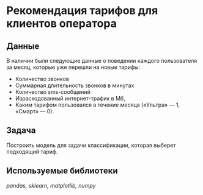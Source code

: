 # Рекомендация тарифов для клиентов оператора


## Данные

В наличии были следующие данные о поведении каждого пользователя за месяц, которые уже перешли на новые тарифы:
- Количество звонков
- Суммарная длительность звонков в минутах
- Количество sms-сообщений
- Израсходованный интернет-трафик в Мб,
- Каким тарифом пользовался в течение месяца («Ультра» — 1, «Смарт» — 0).

## Задача

Построить модель для задачи классификации, которая выберет подходящий тариф.

## Используемые библиотеки
*pandas, sklearn, matplotlib, numpy*
